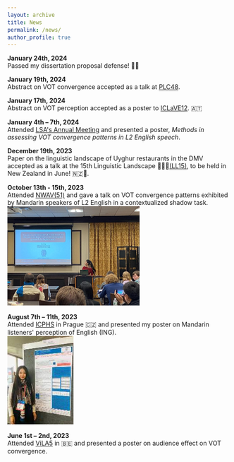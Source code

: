 ```yaml
---
layout: archive
title: News
permalink: /news/
author_profile: true
---
```


**January 24th, 2024**<br>
Passed my dissertation proposal defense! 🙏🏁

**January 19th, 2024**<br>
Abstract on VOT convergence accepted as a talk at [PLC48](https://www.ling.upenn.edu/Events/PLC/plc48/).

**January 17th, 2024**<br>
Abstract on VOT perception accepted as a poster to [ICLaVE12](https://iclave12.dioe.at/). 🇦🇹 

**January 4th – 7th, 2024**<br>
Attended [LSA's Annual Meeting](https://virtual.oxfordabstracts.com/#/event/public/4438/information?page=1813) and presented a poster, *Methods in assessing VOT convergence patterns in L2 English speech*.

**December 19th, 2023**<br>
Paper on the linguistic landscape of Uyghur restaurants in the DMV accepted as a talk at the 15th Linguistic Landscape 🍖🍜🥟[(LL15)](https://linguisticlandscape15.weebly.com/), to be held in New Zealand in June! 🇳🇿🦤.

**October 13th - 15th, 2023**<br>
Attended [NWAV(51)](https://nwav51.org/) and gave a talk on VOT convergence patterns exhibited by Mandarin speakers of L2 English in a contextualized shadow task.<br>
<img src="/files/nwav.jpeg" width="300" />


**August 7th – 11th, 2023**<br>
Attended [ICPHS](https://www.icphs2023.org/) in Prague 🇨🇿 and presented my poster on Mandarin listeners' perception of English (ING).<br>
![](/files/icphs_poster.jpg)

**June 1st – 2nd, 2023**<br>
Attended [ViLA5](https://www.vila5.be/) in 🇧🇪 and presented a poster on audience effect on VOT convergence.


